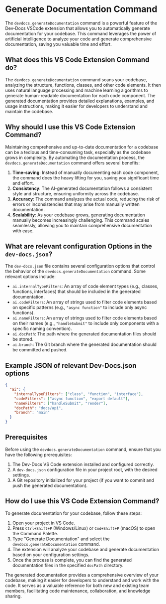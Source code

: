 # Generate Documentation Command

The `devdocs.generateDocumentation` command is a powerful feature of the Dev-Docs VSCode extension that allows you to automatically generate documentation for your codebase. This command leverages the power of artificial intelligence to analyze your code and generate comprehensive documentation, saving you valuable time and effort.

## What does this VS Code Extension Command do?

The `devdocs.generateDocumentation` command scans your codebase, analyzing the structure, functions, classes, and other code elements. It then uses natural language processing and machine learning algorithms to generate human-readable documentation for each code component. The generated documentation provides detailed explanations, examples, and usage instructions, making it easier for developers to understand and maintain the codebase.

## Why should I use this VS Code Extension Command?

Maintaining comprehensive and up-to-date documentation for a codebase can be a tedious and time-consuming task, especially as the codebase grows in complexity. By automating the documentation process, the `devdocs.generateDocumentation` command offers several benefits:

1. **Time-saving**: Instead of manually documenting each code component, the command does the heavy lifting for you, saving you significant time and effort.
2. **Consistency**: The AI-generated documentation follows a consistent style and structure, ensuring uniformity across the codebase.
3. **Accuracy**: The command analyzes the actual code, reducing the risk of errors or inconsistencies that may arise from manually written documentation.
4. **Scalability**: As your codebase grows, generating documentation manually becomes increasingly challenging. This command scales seamlessly, allowing you to maintain comprehensive documentation with ease.

## What are relevant configuration Options in the `dev-docs.json`?

The `dev-docs.json` file contains several configuration options that control the behavior of the `devdocs.generateDocumentation` command. Some relevant options include:

- `ai.internalTypeFilters`: An array of code element types (e.g., classes, functions, interfaces) that should be included in the generated documentation.
- `ai.codeFilters`: An array of strings used to filter code elements based on specific patterns (e.g., `"async function"` to include only async functions).
- `ai.nameFilters`: An array of strings used to filter code elements based on their names (e.g., `"handleSubmit"` to include only components with a specific naming convention).
- `ai.docPath`: The path where the generated documentation files should be stored.
- `ai.branch`: The Git branch where the generated documentation should be committed and pushed.

## Example JSON of relevant Dev-Docs.json options

```json
{
  "ai": {
    "internalTypeFilters": ["class", "function", "interface"],
    "codeFilters": ["async function", "export default"],
    "nameFilters": ["handleSubmit", "render"],
    "docPath": "docs/api",
    "branch": "main"
  }
}
```

## Prerequisites

Before using the `devdocs.generateDocumentation` command, ensure that you have the following prerequisites:

1. The Dev-Docs VS Code extension installed and configured correctly.
2. A `dev-docs.json` configuration file in your project root, with the desired settings.
3. A Git repository initialized for your project (if you want to commit and push the generated documentation).

## How do I use this VS Code Extension Command?

To generate documentation for your codebase, follow these steps:

1. Open your project in VS Code.
2. Press `Ctrl+Shift+P` (Windows/Linux) or `Cmd+Shift+P` (macOS) to open the Command Palette.
3. Type "Generate Documentation" and select the `devdocs.generateDocumentation` command.
4. The extension will analyze your codebase and generate documentation based on your configuration settings.
5. Once the process is complete, you can find the generated documentation files in the specified `docPath` directory.

The generated documentation provides a comprehensive overview of your codebase, making it easier for developers to understand and work with the code. It serves as a valuable reference for both new and existing team members, facilitating code maintenance, collaboration, and knowledge sharing.
  
  